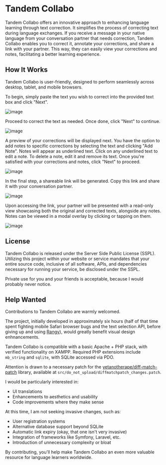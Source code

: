 # Tandem Collabo

Tandem Collabo offers an innovative approach to enhancing language learning through text correction. It simplifies the process of correcting text during language exchanges. If you receive a message in your native language from your conversation partner that needs correction, Tandem Collabo enables you to correct it, annotate your corrections, and share a link with your partner. This way, they can easily view your corrections and notes, facilitating a better learning experience.

## How It Works

Tandem Collabo is user-friendly, designed to perform seamlessly across desktop, tablet, and mobile browsers.

To begin, simply paste the text you wish to correct into the provided text box and click "Next".

![image](https://github.com/shuuryou/tandemcollabo/assets/36278767/a9727182-936b-4ae7-8bf6-9534e7f2345b)

Proceed to correct the text as needed. Once done, click "Next" to continue.

![image](https://github.com/shuuryou/tandemcollabo/assets/36278767/f06e3d04-7f44-4b1b-8ace-a2bfaf0e7d35)

A preview of your corrections will be displayed next. You have the option to add notes to specific corrections by selecting the text and clicking "Add Note". Notes will appear as underlined text. Click on any underlined text to edit a note. To delete a note, edit it and remove its text. Once you're satisfied with your corrections and notes, click "Next" to proceed.

![image](https://github.com/shuuryou/tandemcollabo/assets/36278767/715ab398-f4ed-48c6-a07c-aa5d6cdc1de6)

In the final step, a shareable link will be generated. Copy this link and share it with your conversation partner.

![image](https://github.com/shuuryou/tandemcollabo/assets/36278767/18d98ebc-2520-4831-bb36-0db56ceee8da)

Upon accessing the link, your partner will be presented with a read-only view showcasing both the original and corrected texts, alongside any notes. Notes can be viewed in a modal overlay by clicking or tapping on them.

![image](https://github.com/shuuryou/tandemcollabo/assets/36278767/fcd0b547-c7d5-402c-8552-a67587e70f9e)

## License

Tandem Collabo is released under the Server Side Public License (SSPL). Utilizing this project within your website or service mandates that your entire source code, inclusive of all software, APIs, and dependencies necessary for running your service, be disclosed under the SSPL.

Private use for you and your friends is acceptable, because I would probably never notice.

## Help Wanted

Contributions to Tandem Collabo are warmly welcomed.

The project, initially developed in approximately six hours (half of that time spent fighting mobile Safari browser bugs and the text selection API, before giving up and using [Rangy](https://github.com/FL3XX-dev/rangy)), would greatly benefit visual design enhnancements.

Tandem Collabo is compatible with a basic Apache + PHP stack, with verified functionality on XAMPP. Required PHP extensions include `mb_string` and `sqlite`, with SQLite accessed via PDO.

Attention is drawn to a necessary patch for the [yetanotherape/diff-match-patch](https://github.com/yetanotherape/diff-match-patch) library, available at `src/do_not_upload/diffmatchpatch_changes.patch`.

I would be particularly interested in:
- UI translations
- Enhancements to aesthetics and usability
- Code improvements where they make sense

At this time, I am not seeking invasive changes, such as:
- User registration systems
- Alternative database support beyond SQLite
- Automatic link expiry (okay, that one isn't very invasive)
- Integration of frameworks like Symfony, Laravel, etc.
- Introduction of unnecessary complexity or bloat

By contributing, you'll help make Tandem Collabo an even more valuable resource for language learners worldwide.
